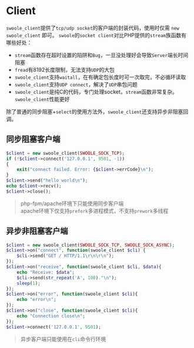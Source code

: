# Client

 `swoole_client`提供了`tcp/udp socket`的客户端的封装代码，使用时仅需 `new swoole_client` 即可。
`swoole`的`socket client`对比PHP提供的`stream`族函数有哪些好处：

* `stream`函数存在超时设置的陷阱和`Bug`，一旦没处理好会导致`Server`端长时间阻塞
* `fread`有8192长度限制，无法支持`UDP`的大包
* `swoole_client`支持`waitall`，在有确定包长度时可一次取完，不必循环读取
* `swoole_client`支持`UDP connect`，解决了`UDP`串包问题
* `swoole_client`是纯C的代码，专门处理socket，`stream`函数非常复杂。`swoole_client`性能更好

除了普通的同步阻塞+`select`的使用方法外，`swoole_client`还支持异步非阻塞回调。

同步阻塞客户端
-----
```php
$client = new swoole_client(SWOOLE_SOCK_TCP);
if (!$client->connect('127.0.0.1', 9501, -1))
{
	exit("connect failed. Error: {$client->errCode}\n");
}
$client->send("hello world\n");
echo $client->recv();
$client->close();
```
> php-fpm/apache环境下只能使用同步客户端  
> apache环境下仅支持`prefork`多进程模式，不支持`prework`多线程

异步非阻塞客户端
----
```php
$client = new swoole_client(SWOOLE_SOCK_TCP, SWOOLE_SOCK_ASYNC);
$client->on("connect", function(swoole_client $cli) {
    $cli->send("GET / HTTP/1.1\r\n\r\n");
});
$client->on("receive", function(swoole_client $cli, $data){
    echo "Receive: $data";
    $cli->send(str_repeat('A', 100)."\n");
    sleep(1);
});
$client->on("error", function(swoole_client $cli){
    echo "error\n";
});
$client->on("close", function(swoole_client $cli){
    echo "Connection close\n";
});
$client->connect('127.0.0.1', 9501);
```
> 异步客户端只能使用在`cli`命令行环境